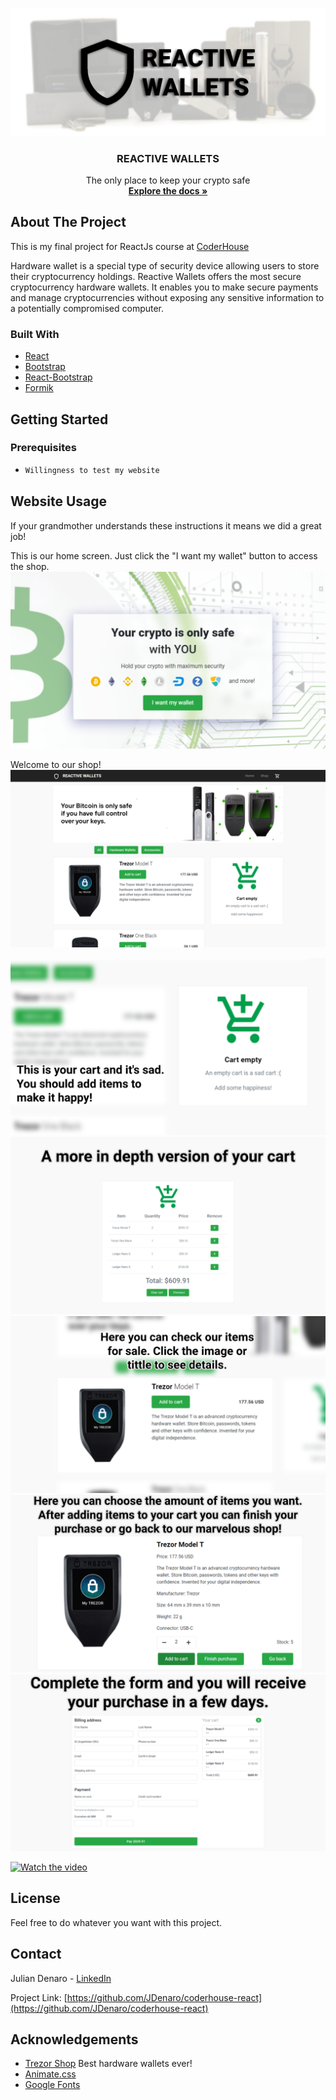 <!-- PROJECT LOGO -->
<br />
<p align="center">
  <a href="#">
    <img src="public/readme-banner.jpg" alt="Logo">
  </a>

  <h3 align="center">REACTIVE WALLETS</h3>

  <p align="center">
    The only place to keep your crypto safe
    <br />
    <a href="https://github.com/JDenaro/coderhouse-react/blob/main/README.md"><strong>Explore the docs »</strong></a>
    <br />
    
  </p>
</p>

<!-- ABOUT THE PROJECT -->
## About The Project

This is my final project for ReactJs course at [CoderHouse](https://www.coderhouse.com/)

Hardware wallet is a special type of security device allowing users to store their cryptocurrency holdings. Reactive Wallets offers the most secure cryptocurrency hardware wallets. It enables you to make secure payments and manage cryptocurrencies without exposing any sensitive information to a potentially compromised computer.

### Built With


* [React](https://reactjs.org/)
* [Bootstrap](https://getbootstrap.com)
* [React-Bootstrap](https://react-bootstrap.github.io/)
* [Formik](https://formik.org/)



<!-- GETTING STARTED -->
## Getting Started


### Prerequisites


* 
  ```sh
  Willingness to test my website 
  ```

<!-- USAGE EXAMPLES -->
## Website Usage

If your grandmother understands these instructions it means we did a great job!

This is our home screen. Just click the "I want my wallet" button to access the shop.
<img src="public/readme-home.png" alt="home">

Welcome to our shop!
<img src="public/readme-shop.png" alt="shop">

<img src="public/readme-cart.png" alt="cart">

<img src="public/readme-cart2.png" alt="other cart">

<img src="public/readme-item.png" alt="item ">

<img src="public/readme-item-detail.png" alt="item detailed">

<img src="public/readme-checkout.png" alt="item detailed">

[![Watch the video](https://i.imgur.com/vKb2F1B.png)](https://i.imgur.com/ql2StBa.mp4)




<!-- LICENSE -->
## License

Feel free to do whatever you want with this project.



<!-- CONTACT -->
## Contact

Julian Denaro - [LinkedIn](https://www.linkedin.com/in/juliandenaro/)

Project Link: [https://github.com/JDenaro/coderhouse-react](https://github.com/JDenaro/coderhouse-react)



<!-- ACKNOWLEDGEMENTS -->
## Acknowledgements
* [Trezor Shop](https://shop.trezor.io/) Best hardware wallets ever!
* [Animate.css](https://daneden.github.io/animate.css)
* [Google Fonts](https://fonts.google.com/)
